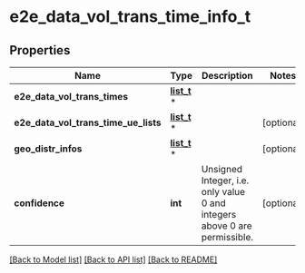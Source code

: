 # e2e_data_vol_trans_time_info_t

## Properties
Name | Type | Description | Notes
------------ | ------------- | ------------- | -------------
**e2e_data_vol_trans_times** | [**list_t**](e2e_data_vol_trans_time_per_ts.md) \* |  | 
**e2e_data_vol_trans_time_ue_lists** | [**list_t**](e2e_data_vol_trans_time_ue_list.md) \* |  | [optional] 
**geo_distr_infos** | [**list_t**](geo_distribution_info.md) \* |  | [optional] 
**confidence** | **int** | Unsigned Integer, i.e. only value 0 and integers above 0 are permissible. | [optional] 

[[Back to Model list]](../README.md#documentation-for-models) [[Back to API list]](../README.md#documentation-for-api-endpoints) [[Back to README]](../README.md)


